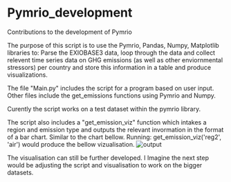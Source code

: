 # Pymrio_development
Contributions to the development of Pymrio

The purpose of this script is to use the Pymrio, Pandas, Numpy, Matplotlib libraries to: Parse the EXIOBASE3 data, loop through the data and collect relevent time series data on GHG emissions (as well as other enviornmental stressors) per country and store this information in a table and produce visualizations. 

The file "Main.py" includes the script for a program based on user input. Other files include the get_emissions functions using Pymrio and Numpy. 

Curently the script works on a test dataset within the pymrio library. 

The script also includes a "get_emission_viz" function which intakes a region and emission type and outputs the relevant invormation in the format of a bar chart. Similar to the chart bellow. Running: get_emission_viz('reg2', 'air') would produce the bellow vizualisation.  ![output](https://user-images.githubusercontent.com/62759252/134172231-d48066c5-1d4e-4511-9699-e4e4d4c6d5d6.png)

The visualisation can still be further developed. I Imagine the next step would be adjusting the script and visualisation to work on the bigger datasets. 
